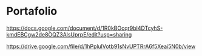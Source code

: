 # Portafolio

https://docs.google.com/document/d/1R0kBOcqr9bI4DTcyhS-kmdEBCgw2de8OQZ3AlsUprpE/edit?usp=sharing

https://drive.google.com/file/d/1hPplulVotb91sNvUPTRrA6f5Xeai5N0b/view